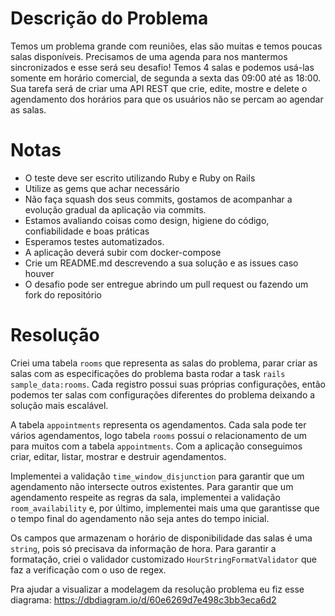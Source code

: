 # Descrição do Problema
Temos um problema grande com reuniões, elas são muitas e temos poucas salas disponíveis.
Precisamos de uma agenda para nos mantermos sincronizados e esse será seu desafio!
Temos 4 salas e podemos usá-las somente em horário comercial, de segunda a sexta das 09:00 até as 18:00.
Sua tarefa será de criar uma API REST que crie, edite, mostre e delete o agendamento dos horários para que os usuários não se percam ao agendar as salas.

# Notas
- O teste deve ser escrito utilizando Ruby e Ruby on Rails
- Utilize as gems que achar necessário
- Não faça squash dos seus commits, gostamos de acompanhar a evolução gradual da aplicação via commits.
- Estamos avaliando coisas como design, higiene do código, confiabilidade e boas práticas
- Esperamos testes automatizados. 
- A aplicação deverá subir com docker-compose
- Crie um README.md descrevendo a sua solução e as issues caso houver
- O desafio pode ser entregue abrindo um pull request ou fazendo um fork do repositório 


# Resolução

Criei uma tabela `rooms` que representa as salas do problema, parar criar as salas com as especificações do problema basta rodar a task `rails sample_data:rooms`. Cada registro possui suas próprias configurações, então podemos ter salas com configurações diferentes do problema deixando a solução mais escalável.

A tabela `appointments` representa os agendamentos. Cada sala pode ter vários agendamentos, logo tabela `rooms` possui o relacionamento de um para muitos com a tabela `appointments`. Com a aplicação conseguimos criar, editar, listar, mostrar e destruir agendamentos.

Implementei a validação `time_window_disjunction` para garantir que um agendamento não intersecte outros existentes. Para garantir que um agendamento respeite as regras da sala, implementei a validação `room_availability` e, por último, implementei mais uma que garantisse que o tempo final do agendamento não seja antes do tempo inicial.

Os campos que armazenam o horário de disponibilidade das salas é uma `string`, pois só precisava da informação de hora. Para garantir a formatação, criei o validador customizado `HourStringFormatValidator` que faz a verificação com o uso de regex.

Pra ajudar a visualizar a modelagem da resolução problema eu fiz esse diagrama: https://dbdiagram.io/d/60e6269d7e498c3bb3eca6d2